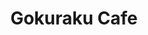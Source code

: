--- 
title: "Gokuraku Cafe"
publishdate: "2019-9-1T16:48:46+02:00"
src: "https://365manga.net/manga/gokuraku-cafe"
image: "https://data.365manga.net/images/thumbnails/2072-gokuraku-cafe.jpg"
description: "Yuto works as a waiter at the Rainbow Forest Cafe. One day he sees a guy who looked like he wants to throw himself from a bridge. Yuto tries to save him and finds out he's none other than the famous former baseball player, Esaki. -- Manga Updates"
---